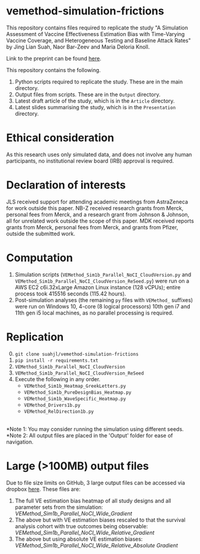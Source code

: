 # vemethod-simulation-frictions
This repository contains files required to replicate the study "A Simulation Assessment of Vaccine Effectiveness Estimation Bias with Time-Varying Vaccine Coverage, and Heterogeneous Testing and Baseline Attack Rates" by Jing Lian Suah, Naor Bar-Zeev and Maria Deloria Knoll.

Link to the preprint can be found [here](https://doi.org/10.1101/2022.08.25.22279235).

This repository contains the following.
1. Python scripts required to replicate the study. These are in the main directory.
2. Output files from scripts. These are in the ```Output``` directory.
3. Latest draft article of the study, which is in the ```Article``` directory.
4. Latest slides summarising the study, which is in the ```Presentation``` directory.

# Ethical consideration
As this research uses only simulated data, and does not involve any human participants, no institutional review board (IRB) approval is required.

# Declaration of interests
JLS received support for attending academic meetings from AstraZeneca for work outside this paper. NB-Z received research grants from Merck, personal fees from Merck, and a research grant from Johnson & Johnson, all for unrelated work outside the scope of this paper. MDK received reports grants from Merck, personal fees from Merck, and grants from Pfizer, outside the submitted work.

# Computation
1. Simulation scripts (```VEMethod_Sim1b_Parallel_NoCI_CloudVersion.py``` and ```VEMethod_Sim1b_Parallel_NoCI_CloudVersion_ReSeed.py```) were run on a AWS EC2 c6i.32xLarge Amazon Linux instance (128 vCPUs); entire process took 415516 seconds (115.42 hours).
2. Post-simulation analyses (the remaining ```py``` files with ```VEMethod_``` suffixes) were run on Windows 10, 4-core (8 logical processors) 10th gen i7 and 11th gen i5 local machines, as no parallel processing is required.

# Replication
0. ```git clone suahjl/vemethod-simulation-frictions```
1. ```pip install -r requirements.txt```
2. ```VEMethod_Sim1b_Parallel_NoCI_CloudVersion```
3. ```VEMethod_Sim1b_Parallel_NoCI_CloudVersion_ReSeed```
4. Execute the following in any order.
	- ```VEMethod_Sim1b_Heatmap_GreekLetters.py```
	- ```VEMethod_Sim1b_PureDesignBias_Heatmap.py```
	- ```VEMethod_Sim1b_WaveSpecific_Heatmap.py```
	- ```VEMethod_Drivers1b.py```
	- ```VEMethod_RelDirection1b.py```

<br/> \*Note 1: You may consider running the simulation using different seeds.
<br/> \*Note 2: All output files are placed in the 'Output' folder for ease of navigation.

# Large (>100MB) output files
Due to file size limits on GitHub, 3 large output files can be accessed via dropbox [here](https://www.dropbox.com/sh/7sxgwfymrbkexb9/AADc4E3wb-FEsMr7SMIRqH4Ba?dl=0). These files are:
1. The full VE estimation bias heatmap of all study designs and all parameter sets from the simulation: *VEMethod_Sim1b_Parallel_NoCI_Wide_Gradient*
2. The above but with VE estimation biases rescaled to that the survival analysis cohort with true outcomes being observable: *VEMethod_Sim1b_Parallel_NoCI_Wide_Relative_Gradient*
3. The above but using absolute VE estimation biases: *VEMethod_Sim1b_Parallel_NoCI_Wide_Relative_Absolute Gradient*
